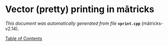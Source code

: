 
# Vector (pretty) printing in mātricks
_This document was automatically generated from file_ **`vprint.cpp`** (mātricks-v2.14).


[Table of Contents](README.md)
